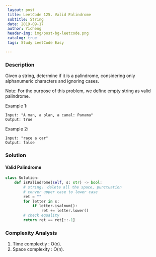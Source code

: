 ```yaml
--- 
 layout: post
 title: LeetCode 125. Valid Palindrome
 subtitle: String
 date: 2019-09-17
 author: Yicheng
 header-img: img/post-bg-leetcode.png
 catalog: true
 tags: Study LeetCode Easy

---
```


### Description

Given a string, determine if it is a palindrome, considering only alphanumeric characters and ignoring cases.

Note: For the purpose of this problem, we define empty string as valid palindrome.

Example 1:
```
Input: "A man, a plan, a canal: Panama"
Output: true
```
Example 2:
```
Input: "race a car"
Output: false
```

### Solution

#### Valid Palindrome

```python
class Solution:
    def isPalindrome(self, s: str) -> bool:
        # string， delete all the space, punctuation
        # conver upper case to lower case
        ret = ""
        for letter in s:
            if letter.isalnum():
                ret += letter.lower()
        # check equality
        return ret == ret[::-1]
```

### Complexity Analysis

1. Time complextiy : O(n).
2. Space complexity : O(n).
